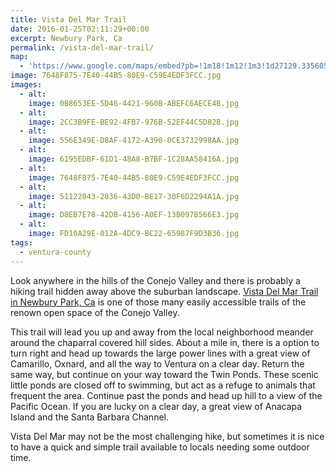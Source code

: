 ```yaml
---
title: Vista Del Mar Trail
date: 2016-01-25T02:11:29+00:00
excerpt: Newbury Park, Ca
permalink: /vista-del-mar-trail/
map:
  - 'https://www.google.com/maps/embed?pb=!1m18!1m12!1m3!1d27129.33560563059!2d-119.00714850290164!3d34.17427605664845!2m3!1f0!2f0!3f0!3m2!1i1024!2i768!4f13.1!3m3!1m2!1s0x0%3A0x0!2zMzTCsDEwJzI3LjQiTiAxMTjCsDU5JzIyLjciVw!5e1!3m2!1sen!2sus!4v1469937124645'
image: 7648F875-7E40-44B5-80E9-C59E4EDF3FCC.jpg
images:
  - alt: 
    image: 0B8653EE-5D46-4421-960B-ABEFC6AECE4B.jpg
  - alt: 
    image: 2CC3B9FE-BE92-4FB7-976B-52EF44C5D82B.jpg
  - alt: 
    image: 556E349E-D8AF-4172-A390-0CE3732998AA.jpg
  - alt: 
    image: 6195EDBF-61D1-48A8-B7BF-1C28AA58416A.jpg
  - alt: 
    image: 7648F875-7E40-44B5-80E9-C59E4EDF3FCC.jpg
  - alt: 
    image: 51122043-2836-43D0-BE17-30F6D2294A1A.jpg
  - alt: 
    image: D8EB7E78-42DB-4156-A0EF-13B097B566E3.jpg
  - alt: 
    image: FD10A29E-012A-4DC9-BC22-65987F9D3B36.jpg
tags:
  - ventura-county
---
```

Look anywhere in the hills of the Conejo Valley and there is probably a hiking trail hidden away above the suburban landscape. <a href="http://cosf.org/dos-vientos/">Vista Del Mar Trail in Newbury Park, Ca</a> is one of those many easily accessible trails of the renown open space of the Conejo Valley.

This trail will lead you up and away from the local neighborhood meander around the chaparral covered hill sides. About a mile in, there is a option to turn right and head up towards the large power lines with a great view of Camarillo, Oxnard, and all the way to Ventura on a clear day. Return the same way, but continue on your way toward the Twin Ponds. These scenic little ponds are closed off to swimming, but act as a refuge to animals that frequent the area. Continue past the ponds and head up hill to a view of the Pacific Ocean. If you are lucky on a clear day, a great view of Anacapa Island and the Santa Barbara Channel.

Vista Del Mar may not be the most challenging hike, but sometimes it is nice to have a quick and simple trail available to locals needing some outdoor time.



